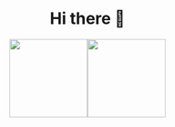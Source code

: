 <h1 align="center">Hi there 👋</h1>

<p  align="center"><img align="" height="137px" src="https://github-readme-stats.vercel.app/api?username=Desiki-high&theme=vue&show_icons=true&include_all_commits=true&line_height=21"/><img align="" height="137px" src="https://github-readme-stats.vercel.app/api/top-langs/?username=Desiki-high&layout=compact&theme=vue" /> </p>
